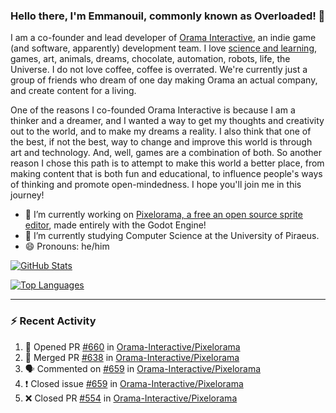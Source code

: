 ### Hello there, I'm Emmanouil, commonly known as Overloaded! 👋
I am a co-founder and lead developer of [Orama Interactive](https://www.orama-interactive.com/), an indie game (and software, apparently) development team. I love [science and learning](https://github.com/OverloadedOrama/KnowledgeBase), games, art, animals, dreams, chocolate, automation, robots, life, the Universe. I do not love coffee, coffee is overrated. We're currently just a group of friends who dream of one day making Orama an actual company, and create content for a living.

One of the reasons I co-founded Orama Interactive is because I am a thinker and a dreamer, and I wanted a way to get my thoughts and creativity out to the world, and to make my dreams a reality. I also think that one of the best, if not the best, way to change and improve this world is through art and technology. And, well, games are a combination of both. So another reason I chose this path is to attempt to make this world a better place, from making content that is both fun and educational, to influence people's ways of thinking and promote open-mindedness. I hope you'll join me in this journey!

- 🔭 I’m currently working on [Pixelorama, a free an open source sprite editor](https://github.com/Orama-Interactive/Pixelorama), made entirely with the Godot Engine!
- 🌱 I’m currently studying Computer Science at the University of Piraeus.
- 😄 Pronouns: he/him

[![GitHub Stats](https://github-readme-stats.vercel.app/api/?username=OverloadedOrama&show_icons=true&theme=merko)](https://github.com/anuraghazra/github-readme-stats)

[![Top Languages](https://github-readme-stats.vercel.app/api/top-langs/?username=OverloadedOrama&layout=compact&theme=merko)](https://github.com/anuraghazra/github-readme-stats)

---

### :zap: Recent Activity

<!--START_SECTION:activity-->
1. 💪 Opened PR [#660](https://github.com/Orama-Interactive/Pixelorama/pull/660) in [Orama-Interactive/Pixelorama](https://github.com/Orama-Interactive/Pixelorama)
2. 🎉 Merged PR [#638](https://github.com/Orama-Interactive/Pixelorama/pull/638) in [Orama-Interactive/Pixelorama](https://github.com/Orama-Interactive/Pixelorama)
3. 🗣 Commented on [#659](https://github.com/Orama-Interactive/Pixelorama/issues/659) in [Orama-Interactive/Pixelorama](https://github.com/Orama-Interactive/Pixelorama)
4. ❗️ Closed issue [#659](https://github.com/Orama-Interactive/Pixelorama/issues/659) in [Orama-Interactive/Pixelorama](https://github.com/Orama-Interactive/Pixelorama)
5. ❌ Closed PR [#554](https://github.com/Orama-Interactive/Pixelorama/pull/554) in [Orama-Interactive/Pixelorama](https://github.com/Orama-Interactive/Pixelorama)
<!--END_SECTION:activity-->

<!--
**OverloadedOrama/OverloadedOrama** is a ✨ _special_ ✨ repository because its `README.md` (this file) appears on your GitHub profile.

Here are some ideas to get you started:

- 👯 I’m looking to collaborate on ...
- 🤔 I’m looking for help with ...
- 💬 Ask me about ...
- 📫 How to reach me: ...
- ⚡ Fun fact: ...
-->
